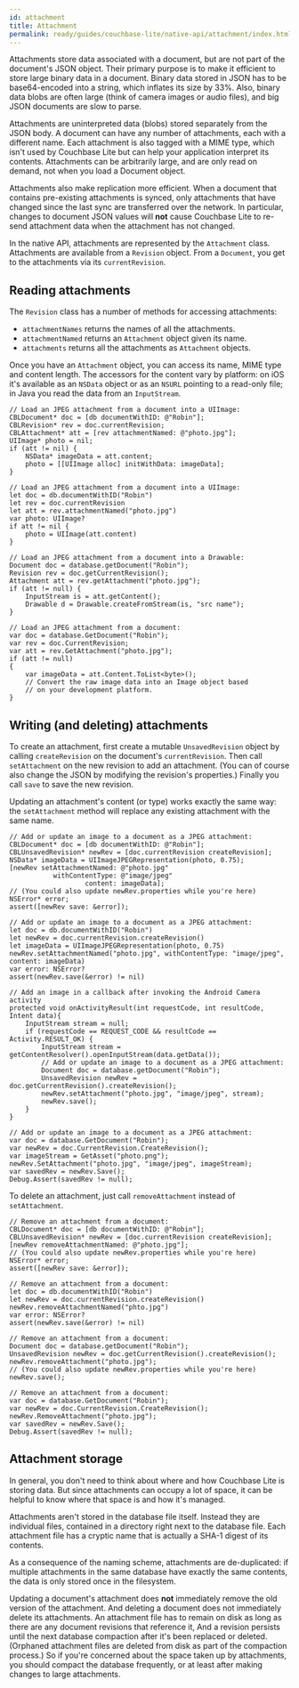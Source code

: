 ```yaml
---
id: attachment
title: Attachment
permalink: ready/guides/couchbase-lite/native-api/attachment/index.html
---
```


Attachments store data associated with a document, but are not part of the document's JSON object. Their primary purpose is to make it efficient to store large binary data in a document. Binary data stored in JSON has to be base64-encoded into a string, which inflates its size by 33%. Also, binary data blobs are often large (think of camera images or audio files), and big JSON documents are slow to parse.

Attachments are uninterpreted data (blobs) stored separately from the JSON body. A document can have any number of attachments, each with a different name. Each attachment is also tagged with a MIME type, which isn't used by Couchbase Lite but can help your application interpret its contents. Attachments can be arbitrarily large, and are only read on demand, not when you load a Document object.

Attachments also make replication more efficient. When a document that contains pre-existing attachments is synced, only attachments that have changed since the last sync are transferred over the network. In particular, changes to document JSON values will **not** cause Couchbase Lite to re-send attachment data when the 
attachment has not changed.

In the native API, attachments are represented by the `Attachment` class. Attachments are available from a `Revision` object. From a `Document`, you get to the attachments via its `currentRevision`.

## Reading attachments

The `Revision` class has a number of methods for accessing attachments:

- `attachmentNames` returns the names of all the attachments.
- `attachmentNamed` returns an `Attachment` object given its name.
- `attachments` returns all the attachments as `Attachment` objects.

Once you have an `Attachment` object, you can access its name, MIME type and content length. The accessors for the content vary by platform: on iOS it's available as an `NSData` object or as an `NSURL` pointing to a read-only file; in Java you read the data from an `InputStream`.

<div class="tabs"></div>

```objective-c+
// Load an JPEG attachment from a document into a UIImage:
CBLDocument* doc = [db documentWithID: @"Robin"];
CBLRevision* rev = doc.currentRevision;
CBLAttachment* att = [rev attachmentNamed: @"photo.jpg"];
UIImage* photo = nil;
if (att != nil) {
    NSData* imageData = att.content;
    photo = [[UIImage alloc] initWithData: imageData];
}
```

```swift+
// Load an JPEG attachment from a document into a UIImage:
let doc = db.documentWithID("Robin")
let rev = doc.currentRevision
let att = rev.attachmentNamed("photo.jpg")
var photo: UIImage?
if att != nil {
    photo = UIImage(att.content)
}
```

```java+android+
// Load an JPEG attachment from a document into a Drawable:
Document doc = database.getDocument("Robin");
Revision rev = doc.getCurrentRevision();
Attachment att = rev.getAttachment("photo.jpg");
if (att != null) {
    InputStream is = att.getContent();
    Drawable d = Drawable.createFromStream(is, "src name");
}
```

```c+
// Load an JPEG attachment from a document:
var doc = database.GetDocument("Robin");
var rev = doc.CurrentRevision;
var att = rev.GetAttachment("photo.jpg");
if (att != null)
{
    var imageData = att.Content.ToList<byte>();
    // Convert the raw image data into an Image object based
    // on your development platform.
}
```

## Writing (and deleting) attachments

To create an attachment, first create a mutable `UnsavedRevision` object by calling `createRevision` on the document's `currentRevision`. Then call `setAttachment` on the new revision to add an attachment. (You can of course also change the JSON by modifying the revision's properties.) Finally you call `save` to save the new revision.

Updating an attachment's content (or type) works exactly the same way: the `setAttachment` method will replace any existing attachment with the same name.

<div class="tabs"></div>

```objective-c+
// Add or update an image to a document as a JPEG attachment:
CBLDocument* doc = [db documentWithID: @"Robin"];
CBLUnsavedRevision* newRev = [doc.currentRevision createRevision];
NSData* imageData = UIImageJPEGRepresentation(photo, 0.75);
[newRev setAttachmentNamed: @"photo.jpg"
           withContentType: @"image/jpeg"
                   content: imageData];
// (You could also update newRev.properties while you're here)
NSError* error;
assert([newRev save: &error]);
```

```swift+
// Add or update an image to a document as a JPEG attachment:
let doc = db.documentWithID("Robin")
let newRev = doc.currentRevision.createRevision()
let imageData = UIImageJPEGRepresentation(photo, 0.75)
newRev.setAttachmentNamed("photo.jpg", withContentType: "image/jpeg", content: imageData)
var error: NSError?
assert(newRev.save(&error) != nil)
```

```java+android+
// Add an image in a callback after invoking the Android Camera activity
protected void onActivityResult(int requestCode, int resultCode, Intent data){
    InputStream stream = null;
    if (requestCode == REQUEST_CODE && resultCode == Activity.RESULT_OK) {
        InputStream stream = getContentResolver().openInputStream(data.getData());
        // Add or update an image to a document as a JPEG attachment:
        Document doc = database.getDocument("Robin");
        UnsavedRevision newRev = doc.getCurrentRevision().createRevision();
        newRev.setAttachment("photo.jpg", "image/jpeg", stream);
        newRev.save();
    }
}
```

```c+
// Add or update an image to a document as a JPEG attachment:
var doc = database.GetDocument("Robin");
var newRev = doc.CurrentRevision.CreateRevision();
var imageStream = GetAsset("photo.png");
newRev.SetAttachment("photo.jpg", "image/jpeg", imageStream);
var savedRev = newRev.Save();
Debug.Assert(savedRev != null);
```

To delete an attachment, just call `removeAttachment` instead of `setAttachment`.

<div class="tabs"></div>

```objective-c+
// Remove an attachment from a document:
CBLDocument* doc = [db documentWithID: @"Robin"];
CBLUnsavedRevision* newRev = [doc.currentRevision createRevision];
[newRev removeAttachmentNamed: @"photo.jpg"];
// (You could also update newRev.properties while you're here)
NSError* error;
assert([newRev save: &error]);
```

```swift+
// Remove an attachment from a document:
let doc = db.documentWithID("Robin")
let newRev = doc.currentRevision.createRevision()
newRev.removeAttachmentNamed("phto.jpg")
var error: NSError?
assert(newRev.save(&error) != nil)
```

```java+android+
// Remove an attachment from a document:
Document doc = database.getDocument("Robin");
UnsavedRevision newRev = doc.getCurrentRevision().createRevision();
newRev.removeAttachment("photo.jpg");
// (You could also update newRev.properties while you're here)
newRev.save();
```

```c+
// Remove an attachment from a document:
var doc = database.GetDocument("Robin");
var newRev = doc.CurrentRevision.CreateRevision();
newRev.RemoveAttachment("photo.jpg");
var savedRev = newRev.Save();
Debug.Assert(savedRev != null);
```

## Attachment storage

In general, you don't need to think about where and how Couchbase Lite is storing data. But since attachments can occupy a lot of space, it can be helpful to know where that space is and how it's managed.

Attachments aren't stored in the database file itself. Instead they are individual files, contained in a directory right next to the database file. Each attachment file has a cryptic name that is actually a SHA-1 digest of its contents.

As a consequence of the naming scheme, attachments are de-duplicated: if multiple attachments in the same database have exactly the same contents, the data is only stored once in the filesystem.

Updating a document's attachment does **not** immediately remove the old version of the attachment. And deleting a document does not immediately delete its attachments. An attachment file has to remain on disk as long as there are any document revisions that reference it, And a revision persists until the next database compaction after it's been replaced or deleted. (Orphaned attachment files are deleted from disk as part of the compaction process.) So if you're concerned about the space taken up by attachments, you should compact the database frequently, or at least after making changes to large attachments.